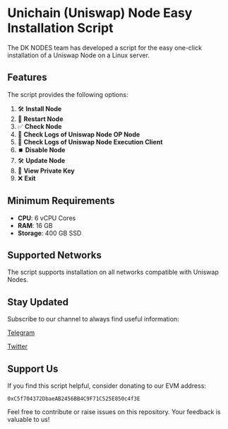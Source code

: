 # Unichain (Uniswap) Node Easy Installation Script

The DK NODES team has developed a script for the easy one-click installation of a Uniswap Node on a Linux server.

## Features

The script provides the following options:

1. 🛠️ **Install Node**
2. 🔄 **Restart Node**
3. ✅ **Check Node**
4. 📄 **Check Logs of Uniswap Node OP Node**
5. 📄 **Check Logs of Uniswap Node Execution Client**
6. ⏹️ **Disable Node**
7. 🛠️ **Update Node**
8. 🔐 **View Private Key**
9. ❌ **Exit**

## Minimum Requirements

- **CPU**: 6 vCPU Cores
- **RAM**: 16 GB
- **Storage**: 400 GB SSD

## Supported Networks

The script supports installation on all networks compatible with Uniswap Nodes.

## Stay Updated

Subscribe to our channel to always find useful information:

[Telegram](https://t.me/dknodes)

[Twitter](https://x.com/dknodes)

## Support Us

If you find this script helpful, consider donating to our EVM address:

`0xC5f704372DbaeAB2456BB4C9F71C525E850c4f3E`

Feel free to contribute or raise issues on this repository. Your feedback is valuable to us!

